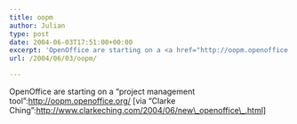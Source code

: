```yaml
---
title: oopm
author: Julian
type: post
date: 2004-06-03T17:51:00+00:00
excerpt: 'OpenOffice are starting on a <a href="http://oopm.openoffice.org/">project management tool</a> [via <a href="http://www.clarkeching.com/2004/06/new_openoffice_.html">Clarke Ching</a>]'
url: /2004/06/03/oopm/

---
```

OpenOffice are starting on a &#8220;project management tool&#8221;:http://oopm.openoffice.org/ [via &#8220;Clarke Ching&#8221;:http://www.clarkeching.com/2004/06/new\_openoffice\_.html]